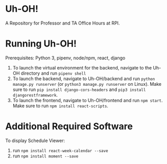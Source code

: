 # Uh-OH!
A Repository for Professor and TA Office Hours at RPI.

# Running Uh-OH!
Prerequisites: Python 3, pipenv, node/npm, react, django
1. To launch the virtual environment for the backend, navigate to the Uh-OH directory and run `pipenv shell` 
2. To launch the backend, navigate to Uh-OH/backend and run `python manage.py runserver` (or `python3 manage.py runserver` on Linux). Make sure to run `pip install django-cors-headers` and `pip3 install djangorestframework`.
3. To launch the frontend, navigate to Uh-OH/frontend and run `npm start`. Make sure to run `npm install react-scripts`.

# Additional Required Software
To display Schedule Viewer:
1. run `npm install react-week-calendar --save`
2. run `npm install moment --save`
